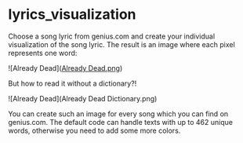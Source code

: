 # lyrics_visualization
Choose a song lyric from genius.com and create your individual visualization of the song lyric. The result is an image where each pixel represents one word:

![Already Dead]([Already Dead.png](https://github.com/rorinr/lyrics_visualization/blob/master/Already%20Dead.png))

But how to read it without a dictionary?! 

![Already Dead](Already Dead Dictionary.png)

You can create such an image for every song which you can find on genius.com. The default code can handle texts with up to 462 unique words, otherwise you need to add some more colors.
